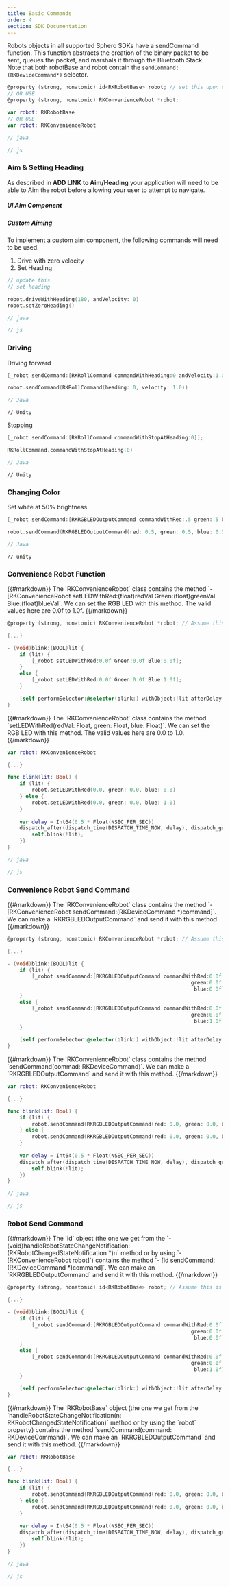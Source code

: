 ```yaml
---
title: Basic Commands
order: 4
section: SDK Documentation
---
```


Robots objects in all supported Sphero SDKs have a sendCommand function.  This function abstracts the creation of the binary packet to be sent, queues the packet, and marshals it through the Bluetooth Stack.  
Note that both robotBase and robot contain the ```sendCommand:(RKDeviceCommand*)``` selector.

```objective-c
@property (strong, nonatomic) id<RKRobotBase> robot; // set this upon connection
// OR USE
@property (strong, nonatomic) RKConvenienceRobot *robot;
```

```swift
var robot: RKRobotBase
// OR USE
var robot: RKConvenienceRobot
```

```java
// java
```

```javascript
// js
```


### Aim & Setting Heading
As described in **ADD LINK to Aim/Heading** your application will need to be able to Aim the robot before allowing your user to attempt to navigate.

##### UI Aim Component

##### Custom Aiming
To implement a custom aim component, the following commands will need to be used.
1. Drive with zero velocity
2. Set Heading

```objective-c
// update this
// set heading
```

```swift
robot.driveWithHeading(180, andVelocity: 0)
robot.setZeroHeading()
```

```java
// java
```

```javascript
// js
```

### Driving
Driving forward
```objective-c
[_robot sendCommand:[RKRollCommand commandWithHeading:0 andVelocity:1.0];
```

```swift
robot.sendCommand(RKRollCommand(heading: 0, velocity: 1.0))
```

```java
// Java
```

```unity
// Unity
```

Stopping
```objective-c
[_robot sendCommand:[RKRollCommand commandWithStopAtHeading:0]];
```

```swift
RKRollCommand.commandWithStopAtHeading(0)
```

```java
// Java
```

```unity
// Unity
```

### Changing Color
Set white at 50% brightness 
```objective-c
[_robot sendCommand:[RKRGBLEDOutputCommand commandWithRed:.5 green:.5 blue:.5]];
```

```swift
robot.sendCommand(RKRGBLEDOutputCommand(red: 0.5, green: 0.5, blue: 0.5))
```

```java
// Java
```

```unity
// unity
```


### Convenience Robot Function

<div class="objective-c language-only">
{{#markdown}}
The `RKConvenienceRobot` class contains the method `- [RKConvenienceRobot setLEDWithRed:(float)redVal Green:(float)greenVal Blue:(float)blueVal`. We can set the RGB LED with this method. The valid values here are 0.0f to 1.0f.
{{/markdown}}
</div>

```objective-c
@property (strong, nonatomic) RKConvenienceRobot *robot; // Assume this is set when the robot connects

{...}

- (void)blink:(BOOL)lit {
	if (lit) {
		[_robot setLEDWithRed:0.0f Green:0.0f Blue:0.0f];
	}
	else {
		[_robot setLEDWithRed:0.0f Green:0.0f Blue:1.0f];
	}

	[self performSelector:@selector(blink:) withObject:!lit afterDelay:0.5];
}
```

<div class="swift language-only">
{{#markdown}}
The `RKConvenienceRobot` class contains the method `setLEDWithRed(redVal: Float, green: Float, blue: Float)`. We can set the RGB LED with this method. The valid values here are 0.0 to 1.0.
{{/markdown}}
</div>

```swift
var robot: RKConvenienceRobot

{...}

func blink(lit: Bool) {
    if (lit) {
        robot.setLEDWithRed(0.0, green: 0.0, blue: 0.0)
    } else {
        robot.setLEDWithRed(0.0, green: 0.0, blue: 1.0)
    }
    
    var delay = Int64(0.5 * Float(NSEC_PER_SEC))
    dispatch_after(dispatch_time(DISPATCH_TIME_NOW, delay), dispatch_get_main_queue(), { () -> Void in
        self.blink(!lit);
    })
}
```

```java
// java
```

```javascript
// js
```

### Convenience Robot Send Command

<div class="objective-c language-only">
{{#markdown}}
The `RKConvenienceRobot` class contains the method `- [RKConvenienceRobot sendCommand:(RKDeviceCommand *)command]`. We can make a `RKRGBLEDOutputCommand` and send it with this method.
{{/markdown}}
</div>

```objective-c
@property (strong, nonatomic) RKConvenienceRobot *robot; // Assume this is set when the robot connects

{...}

- (void)blink:(BOOL)lit {
	if (lit) {
		[_robot sendCommand:[RKRGBLEDOutputCommand commandWithRed:0.0f
															green:0.0f
															 blue:0.0f]];
	}
	else {
		[_robot sendCommand:[RKRGBLEDOutputCommand commandWithRed:0.0f
															green:0.0f
															 blue:1.0f]];
	}

	[self performSelector:@selector(blink:) withObject:!lit afterDelay:0.5];
}
```

<div class="swift language-only">
{{#markdown}}
The `RKConvenienceRobot` class contains the method `sendCommand(commad: RKDeviceCommand)`. We can make a `RKRGBLEDOutputCommand` and send it with this method.
{{/markdown}}
</div>

```swift
var robot: RKConvenienceRobot

{...}

func blink(lit: Bool) {
    if (lit) {
        robot.sendCommand(RKRGBLEDOutputCommand(red: 0.0, green: 0.0, blue: 0.0))
    } else {
        robot.sendCommand(RKRGBLEDOutputCommand(red: 0.0, green: 0.0, blue: 1.0))
    }
    
    var delay = Int64(0.5 * Float(NSEC_PER_SEC))
    dispatch_after(dispatch_time(DISPATCH_TIME_NOW, delay), dispatch_get_main_queue(), { () -> Void in
        self.blink(!lit);
    })
}
```

```java
// java
```

```javascript
// js
```

### Robot Send Command

<div class="objective-c language-only">
{{#markdown}}
The `id<RKRobotBase>` object (the one we get from the `- (void)handleRobotStateChangeNotification:(RKRobotChangedStateNotification *)n` method or by using `- [RKConvenienceRobot robot]`) contains the method `- [id<RKRobotBase> sendCommand:(RKDeviceCommand *)command]`. We can make an `RKRGBLEDOutputCommand` and send it with this method.
{{/markdown}}
</div>

```objective-c
@property (strong, nonatomic) id<RKRobotBase> robot; // Assume this is set when the robot connects

{...}

- (void)blink:(BOOL)lit {
	if (lit) {
		[_robot sendCommand:[RKRGBLEDOutputCommand commandWithRed:0.0f
														    green:0.0f
														     blue:0.0f]];
	}
	else {
		[_robot sendCommand:[RKRGBLEDOutputCommand commandWithRed:0.0f
															green:0.0f
															 blue:1.0f]];
	}

	[self performSelector:@selector(blink:) withObject:!lit afterDelay:0.5];
}
```

<div class="swift language-only">
{{#markdown}}
The `RKRobotBase` object (the one we get from the `handleRobotStateChangeNotification(n: RKRobotChangedStateNotification)` method or by using the `robot` property) contains the method `sendCommand(command: RKDeviceCommand)`. We can make an `RKRGBLEDOutputCommand` and send it with this method.
{{/markdown}}
</div>


```swift
var robot: RKRobotBase

{...}

func blink(lit: Bool) {
    if (lit) {
        robot.sendCommand(RKRGBLEDOutputCommand(red: 0.0, green: 0.0, blue: 0.0))
    } else {
        robot.sendCommand(RKRGBLEDOutputCommand(red: 0.0, green: 0.0, blue: 1.0))
    }
    
    var delay = Int64(0.5 * Float(NSEC_PER_SEC))
    dispatch_after(dispatch_time(DISPATCH_TIME_NOW, delay), dispatch_get_main_queue(), { () -> Void in
        self.blink(!lit);
    })
}
```

```java
// java
```

```javascript
// js
```

